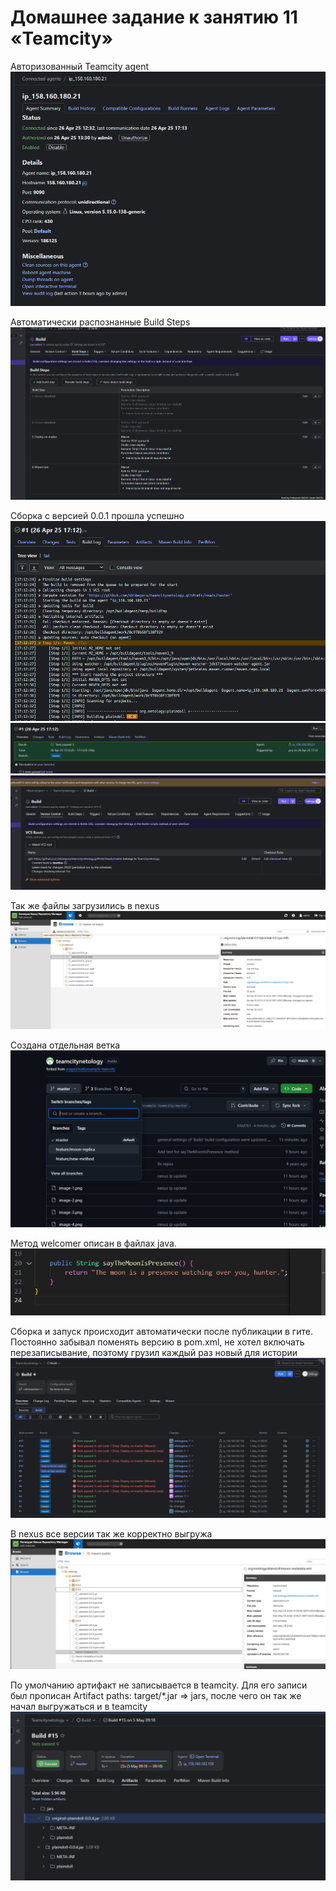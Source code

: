 # Домашнее задание к занятию 11 «Teamcity»

Авторизованный Teamcity agent
![alt text](image.png)

Автоматически распознанные Build Steps
![alt text](image-5.png)

Сборка с версией 0.0.1 прошла успешно
![alt text](image-2.png)
![alt text](image-3.png)
![alt text](image-6.png)

Так же файлы загрузились в nexus
![alt text](image-4.png)

Создана отдельная ветка
![alt text](image-7.png)

Метод welcomer описан в файлах java.
![alt text](image-8.png)

Сборка и запуск происходит автоматически после публикации в гите. Постоянно забывал поменять версию в pom.xml, не хотел включать перезаписывание, поэтому грузил каждый раз новый для истории
![alt text](image-9.png)

В nexus все версии так же корректно выгружа
![alt text](image-11.png)

По умолчанию артифакт не записывается в teamcity. Для его записи был прописан Artifact paths: target/*.jar => jars, после чего он так же начал выгружаться и в teamcity
![alt text](image-12.png)


